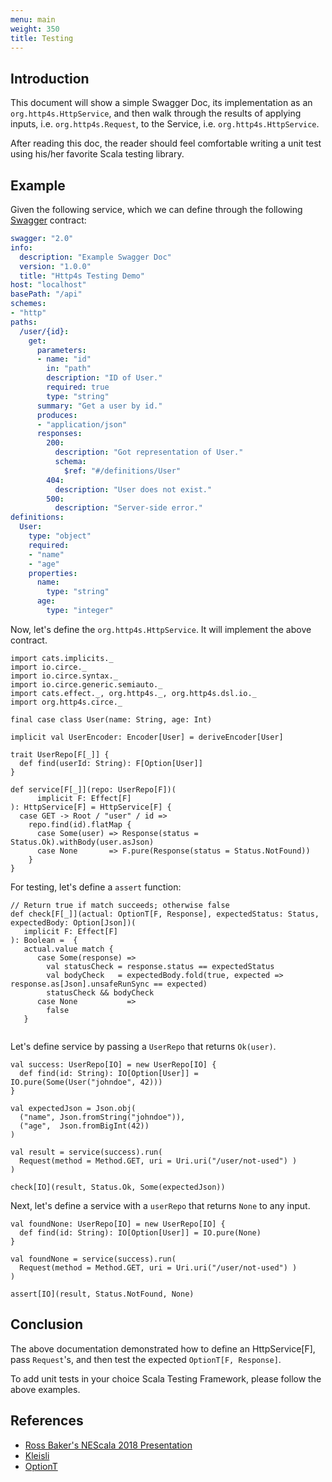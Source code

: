 ```yaml
---
menu: main
weight: 350
title: Testing
---
```


## Introduction

This document will show a simple Swagger Doc, its implementation as an `org.http4s.HttpService`, and then
walk through the results of applying inputs, i.e. `org.http4s.Request`, to the Service, i.e. `org.http4s.HttpService`.

After reading this doc, the reader should feel comfortable writing a unit test using his/her favorite Scala testing library.

## Example

Given the following service, which we can define through the following [Swagger](https://swagger.io/) contract:

```yaml
swagger: "2.0"
info:
  description: "Example Swagger Doc"
  version: "1.0.0"
  title: "Http4s Testing Demo"
host: "localhost"
basePath: "/api"
schemes:
- "http"
paths:
  /user/{id}:
    get:
      parameters:
      - name: "id"
        in: "path"
        description: "ID of User."
        required: true
        type: "string"    
      summary: "Get a user by id."
      produces:
      - "application/json"
      responses:
        200:
          description: "Got representation of User."
          schema:
            $ref: "#/definitions/User"
        404: 
          description: "User does not exist."
        500:
          description: "Server-side error."  
definitions:
  User:
    type: "object"
    required:
    - "name"
    - "age"
    properties:
      name:
        type: "string"
      age:
        type: "integer"
``` 

Now, let's define the `org.http4s.HttpService`. It will implement the above contract.

```tut:book
import cats.implicits._
import io.circe._
import io.circe.syntax._
import io.circe.generic.semiauto._
import cats.effect._, org.http4s._, org.http4s.dsl.io._
import org.http4s.circe._

final case class User(name: String, age: Int)

implicit val UserEncoder: Encoder[User] = deriveEncoder[User]

trait UserRepo[F[_]] {
  def find(userId: String): F[Option[User]]
}

def service[F[_]](repo: UserRepo[F])(
      implicit F: Effect[F]
): HttpService[F] = HttpService[F] {
  case GET -> Root / "user" / id =>
    repo.find(id).flatMap {
      case Some(user) => Response(status = Status.Ok).withBody(user.asJson)
      case None       => F.pure(Response(status = Status.NotFound))
    }
}
```

For testing, let's define a `assert` function:

```tut:book
// Return true if match succeeds; otherwise false
def check[F[_]](actual: OptionT[F, Response], expectedStatus: Status, expectedBody: Option[Json])(
   implicit F: Effect[F]
): Boolean =  {
   actual.value match {
      case Some(response) => 
        val statusCheck = response.status == expectedStatus 
        val bodyCheck   = expectedBody.fold(true, expected => response.as[Json].unsafeRunSync == expected)
        statusCheck && bodyCheck
      case None           => 
        false
   }
 
```

Let's define service by passing a `UserRepo` that returns `Ok(user)`. 

```tut:book
val success: UserRepo[IO] = new UserRepo[IO] {
  def find(id: String): IO[Option[User]] = IO.pure(Some(User("johndoe", 42)))
} 

val expectedJson = Json.obj(
  ("name", Json.fromString("johndoe")),
  ("age",  Json.fromBigInt(42))
)

val result = service(success).run(
  Request(method = Method.GET, uri = Uri.uri("/user/not-used") )
)

check[IO](result, Status.Ok, Some(expectedJson))
```

Next, let's define a service with a `userRepo` that returns `None` to any input.

```tut:book
val foundNone: UserRepo[IO] = new UserRepo[IO] {
  def find(id: String): IO[Option[User]] = IO.pure(None)
} 

val foundNone = service(success).run(
  Request(method = Method.GET, uri = Uri.uri("/user/not-used") )
)

assert[IO](result, Status.NotFound, None)
```

## Conclusion

The above documentation demonstrated how to define an HttpService[F], pass `Request`'s, and then 
test the expected `OptionT[F, Response]`.

To add unit tests in your choice Scala Testing Framework, please follow the above examples.

## References

* [Ross Baker's NEScala 2018 Presentation](https://rossabaker.github.io/boston-http4s/#2)
* [Kleisli](https://typelevel.org/cats/datatypes/kleisli.html)
* [OptionT](https://typelevel.org/cats/datatypes/optiont.html)

